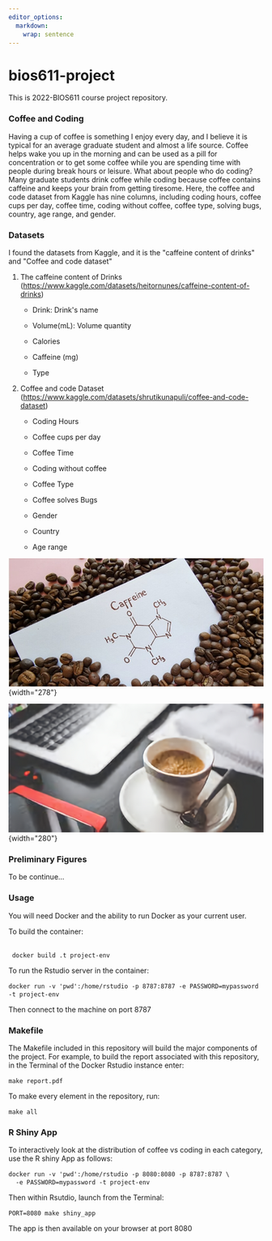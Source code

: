 ```yaml
---
editor_options: 
  markdown: 
    wrap: sentence
---
```


# bios611-project

This is 2022-BIOS611 course project repository.

### Coffee and Coding

Having a cup of coffee is something I enjoy every day, and I believe it is typical for an average graduate student and almost a life source.
Coffee helps wake you up in the morning and can be used as a pill for concentration or to get some coffee while you are spending time with people during break hours or leisure.
What about people who do coding?
Many graduate students drink coffee while coding because coffee contains caffeine and keeps your brain from getting tiresome.
Here, the coffee and code dataset from Kaggle has nine columns, including coding hours, coffee cups per day, coffee time, coding without coffee, coffee type, solving bugs, country, age range, and gender.
<br />

### Datasets

I found the datasets from Kaggle, and it is the "caffeine content of drinks" and "Coffee and code dataset"

1.  The caffeine content of Drinks (<https://www.kaggle.com/datasets/heitornunes/caffeine-content-of-drinks>)

    -   Drink: Drink's name

    -   Volume(mL): Volume quantity

    -   Calories

    -   Caffeine (mg)

    -   Type

2.  Coffee and code Dataset (<https://www.kaggle.com/datasets/shrutikunapuli/coffee-and-code-dataset>)

    -   Coding Hours

    -   Coffee cups per day

    -   Coffee Time

    -   Coding without coffee

    -   Coffee Type

    -   Coffee solves Bugs

    -   Gender

    -   Country

    -   Age range

![](caffein_image.jpg){width="278"}

![](code.png){width="280"}

### Preliminary Figures

To be continue... <br />

### Usage

You will need Docker and the ability to run Docker as your current user.

To build the container:

```{bash}

 docker build .t project-env
```

To run the Rstudio server in the container:

```{bash}
docker run -v 'pwd':/home/rstudio -p 8787:8787 -e PASSWORD=mypassword -t project-env

```

Then connect to the machine on port 8787

### Makefile

The Makefile included in this repository will build the major components of the project.
For example, to build the report associated with this repository, in the Terminal of the Docker Rstudio instance enter:

```{r}
make report.pdf

```

To make every element in the repository, run:

```{r}
make all

```

### R Shiny App

To interactively look at the distribution of coffee vs coding in each category, use the R shiny App as follows:

```{bash}
docker run -v 'pwd':/home/rstudio -p 8080:8080 -p 8787:8787 \
  -e PASSWORD=mypassword -t project-env

```

Then within Rsutdio, launch from the Terminal:

```{bash}
PORT=8080 make shiny_app

```

The app is then available on your browser at port 8080
